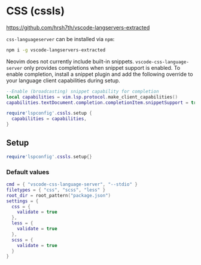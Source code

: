 # CSS (cssls)


https://github.com/hrsh7th/vscode-langservers-extracted

`css-languageserver` can be installed via `npm`:

```sh
npm i -g vscode-langservers-extracted
```

Neovim does not currently include built-in snippets. `vscode-css-language-server` only provides completions when snippet support is enabled. To enable completion, install a snippet plugin and add the following override to your language client capabilities during setup.

```lua
--Enable (broadcasting) snippet capability for completion
local capabilities = vim.lsp.protocol.make_client_capabilities()
capabilities.textDocument.completion.completionItem.snippetSupport = true

require'lspconfig'.cssls.setup {
  capabilities = capabilities,
}
```


## Setup

```lua
require'lspconfig'.cssls.setup{}
```


### Default values

```lua
cmd = { "vscode-css-language-server", "--stdio" }
filetypes = { "css", "scss", "less" }
root_dir = root_pattern("package.json")
settings = {
  css = {
    validate = true
  },
  less = {
    validate = true
  },
  scss = {
    validate = true
  }
}
```




